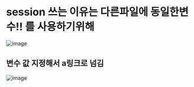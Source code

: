 # session 쓰는 이유는 다른파일에 동일한변수!! 를 사용하기위해

![image](https://user-images.githubusercontent.com/85022962/129688274-084ebf09-e8d7-45c7-9376-45bec0b6bc56.png)

## 변수 값 지정해서 a링크로 넘김

![image](https://user-images.githubusercontent.com/85022962/129688369-0e46cc4f-ace4-4b6a-a3c7-35ec5a6fdff9.png)
